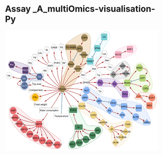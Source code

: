Assay _A_multiOmics-visualisation-Py
========================================

<img src="https://github.com/NIB-SI/multiOmics-integration/blob/main/_p_ADAPTOmics/_I_Desiree/_S_multiOmics/_A_multiOmics-visualisation-Py/other/fig.png" height="400">
